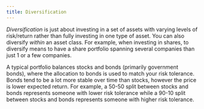 ```yaml
---
title: Diversification
---
```


*Diversification* is just about investing in a set of assets with varying levels of risk/return rather than fully investing in one type of asset. You can also diversify *within* an asset class. For example, when investing in shares, to diversify means to have a share portfolio spanning several companies than just 1 or a few companies.

A typical portfolio balances stocks and bonds (primarily government bonds), where the allocation to bonds is used to match your risk tolerance. Bonds tend to be a lot more stable over time than stocks, however the price is lower expected return. For example, a 50-50 split between stocks and bonds represents someone with lower risk tolerance while a 90-10 split between stocks and bonds represents someone with higher risk tolerance.
